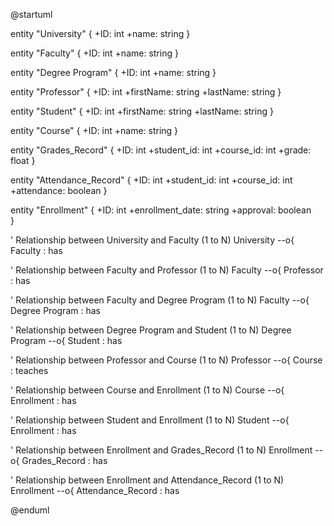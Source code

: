 @startuml

entity "University" {
  +ID: int
  +name: string
}

entity "Faculty" {
  +ID: int
  +name: string
}

entity "Degree Program" {
  +ID: int
  +name: string
}

entity "Professor" {
  +ID: int
  +firstName: string
  +lastName: string
}

entity "Student" {
  +ID: int
  +firstName: string
  +lastName: string
}

entity "Course" {
  +ID: int
  +name: string
}

entity "Grades_Record" {
  +ID: int
  +student_id: int
  +course_id: int
  +grade: float
}

entity "Attendance_Record" {
  +ID: int
  +student_id: int
  +course_id: int
  +attendance: boolean
}

entity "Enrollment" {
  +ID: int
  +enrollment_date: string
  +approval: boolean   
}


' Relationship between University and Faculty (1 to N)
University --o{ Faculty : has

' Relationship between Faculty and Professor (1 to N)
Faculty --o{ Professor : has

' Relationship between Faculty and Degree Program (1 to N)
Faculty --o{ Degree Program : has

' Relationship between Degree Program and Student (1 to N)
Degree Program --o{ Student : has

' Relationship between Professor and Course (1 to N)
Professor --o{ Course : teaches

' Relationship between Course and Enrollment (1 to N)
Course --o{ Enrollment : has

' Relationship between Student and Enrollment (1 to N)
Student --o{ Enrollment : has

' Relationship between Enrollment and Grades_Record (1 to N)
Enrollment --o{ Grades_Record : has

' Relationship between Enrollment and Attendance_Record (1 to N)
Enrollment --o{ Attendance_Record : has

@enduml
